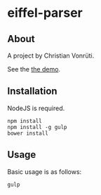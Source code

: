 # eiffel-parser

## About

A project by Christian Vonrüti.

See the [the demo](http://eiffelweb.github.io/demo/).

## Installation

NodeJS is required.

    npm install
    npm install -g gulp
    bower install

## Usage

Basic usage is as follows:

    gulp
